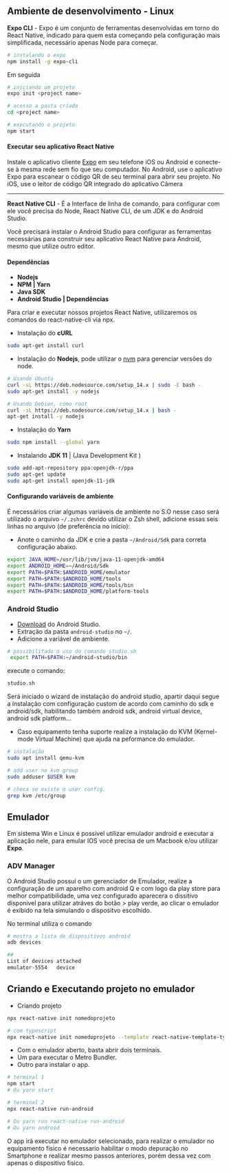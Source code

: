 ## Ambiente de desenvolvimento - Linux

**Expo CLI** - Expo é um conjunto de ferramentas desenvolvidas em torno do React Native, indicado para quem esta começando pela configuração mais simplificada, necessário apenas Node para começar.

```bash
# instalando o expo
npm install -g expo-cli
```

Em seguida

```bash
# iniciando um projeto
expo init <project name>

# acesso a pasta criada
cd <project name>

# executando o projeto
npm start
```

#### Executar seu aplicativo React Native

Instale o aplicativo cliente [Expo](https://expo.io/) em seu telefone iOS ou Android e conecte-se à mesma rede sem fio que seu computador. No Android, use o aplicativo Expo para escanear o código QR de seu terminal para abrir seu projeto. No iOS, use o leitor de código QR integrado do aplicativo Câmera

---

**React Native CLI** - É a Interface de linha de comando, para configurar com ele você precisa do Node, React Native CLI, de um JDK e do Android Studio.

Você precisará instalar o Android Studio para configurar as ferramentas necessárias para construir seu aplicativo React Native para Android, mesmo que utilize outro editor.

#### Dependências

- **Nodejs**
- **NPM | Yarn**
- **Java SDK**
- **Android Studio | Dependências**

Para criar e executar nossos projetos React Native, utilizaremos os comandos do react-native-cli via npx.

- Instalação do **cURL**

```bash
sudo apt-get install curl
```

- Instalação do **Nodejs**, pode utilizar o [nvm](https://github.com/nvm-sh/nvm#about) para gerenciar versões do node.

```bash
# Usando Ubuntu
curl -sL https://deb.nodesource.com/setup_14.x | sudo -E bash -
sudo apt-get install -y nodejs

# Usando Debian, como root
curl -sL https://deb.nodesource.com/setup_14.x | bash -
apt-get install -y nodejs
```

- Instalação do **Yarn**

```bash
sudo npm install --global yarn
```

- Instalando **JDK 11** | (Java Development Kit )

```bash
sudo add-apt-repository ppa:openjdk-r/ppa
sudo apt-get update
sudo apt-get install openjdk-11-jdk
```

#### Configurando variáveis de ambiente

É necessários criar algumas variáveis de ambiente no S.O nesse caso será utilizado o arquivo `~/.zshrc` devido utilizar o Zsh shell, adicione essas seis linhas no arquivo (de preferência no início):

- Anote o caminho da JDK e crie a pasta `~/Android/Sdk` para correta configuração abaixo.

```bash
export JAVA_HOME=/usr/lib/jvm/java-11-openjdk-amd64
export ANDROID_HOME=~/Android/Sdk
export PATH=$PATH:$ANDROID_HOME/emulator
export PATH=$PATH:$ANDROID_HOME/tools
export PATH=$PATH:$ANDROID_HOME/tools/bin
export PATH=$PATH:$ANDROID_HOME/platform-tools
```

### Android Studio

- [Download](https://developer.android.com/studio/) do Android Studio.
- Extração da pasta `android-studio` no `~/`.
- Adicione a variável de ambiente.

```bash
# possibilitado o uso do comando studio.sh
 export PATH=$PATH:~/android-studio/bin
```

execute o comando:

```bash
studio.sh
```

Será iniciado o wizard de instalação do android studio, apartir daqui segue a instalação com configuração custom de acordo com caminho do sdk e android/sdk, habilitando também android sdk, android virtual device, android sdk platform...

- Caso equipamento tenha suporte realize a instalação do KVM (Kernel-mode Virtual Machine) que ajuda na peformance do emulador.

```bash
# instalação
sudo apt install qemu-kvm

# add user no kvm group
sudo adduser $USER kvm

# checa se existe o user config.
grep kvm /etc/group
```

## Emulador

Em sistema Win e Linux é possivel utilizar emulador android e executar a aplicação nele, para emular IOS você precisa de um Macbook e/ou utilizar **Expo**.

### ADV Manager

O Android Studio possui o um gerenciador de Emulador, realize a configuração de um aparelho com android Q e com logo da play store para melhor compatibilidade, uma vez configurado aparecera o dissitivo disponivel para utilizar atráves do botão > play verde, ao clicar o emulador é exibido na tela simulando o dispositvo escolhido.

No terminal utiliza o comando

```bash
# mostra a lista de dispositivos android
adb devices

##
List of devices attached
emulator-5554	device

```

## Criando e Executando projeto no emulador

- Criando projeto

```bash
npx react-native init nomedoprojeto

# com typescript
npx react-native init nomedoprojeto --template react-native-template-typescript
```

- Com o emulador aberto, basta abrir dois terminais.
- Um para executar o Metro Bundler.
- Outro para instalar o app.

```bash
# terminal 1
npm start
# Ou yarn start

# terminal 2
npx react-native run-android

# Ou yarn run react-native run-android
# Ou yarn android
```

O app irá executar no emulador selecionado, para realizar o emulador no equipamento fisico é necessario habilitar o modo depuração no Smartphone e realizar mesmo passos anteriores, porém dessa vez com apenas o dispositivo fisico.
